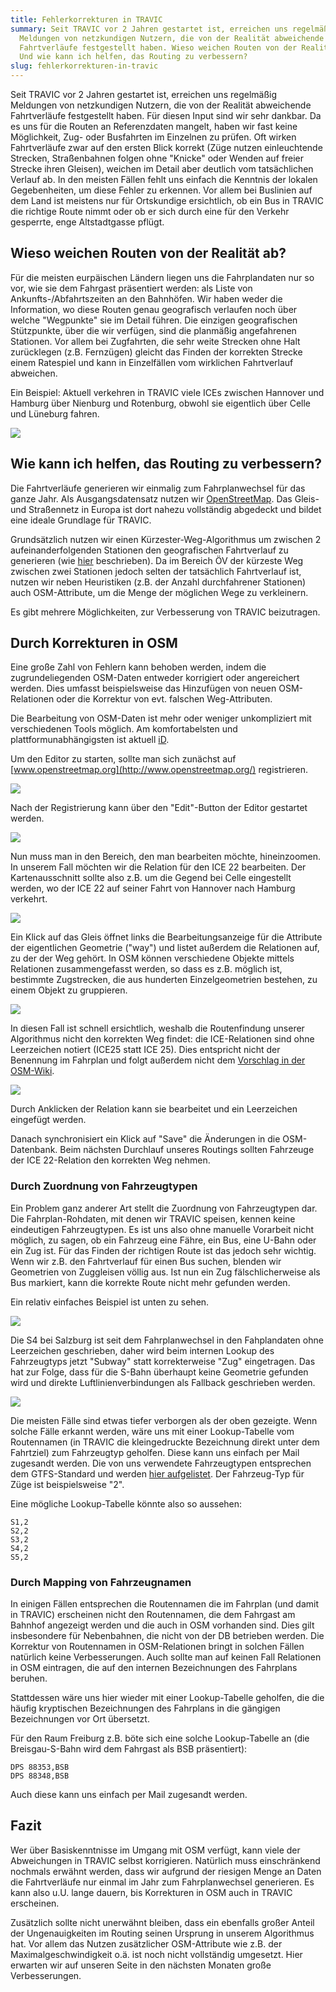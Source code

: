 ```yaml
---
title: Fehlerkorrekturen in TRAVIC
summary: Seit TRAVIC vor 2 Jahren gestartet ist, erreichen uns regelmäßig
  Meldungen von netzkundigen Nutzern, die von der Realität abweichende
  Fahrtverläufe festgestellt haben. Wieso weichen Routen von der Realität ab?
  Und wie kann ich helfen, das Routing zu verbessern?
slug: fehlerkorrekturen-in-travic
---
```

Seit TRAVIC vor 2 Jahren gestartet ist, erreichen uns regelmäßig Meldungen von netzkundigen Nutzern, die von der Realität abweichende Fahrtverläufe festgestellt haben. Für diesen Input sind wir sehr dankbar. Da es uns für die Routen an Referenzdaten mangelt, haben wir fast keine Möglichkeit, Zug- oder Busfahrten im Einzelnen zu prüfen. Oft wirken Fahrtverläufe zwar auf den ersten Blick korrekt (Züge nutzen einleuchtende Strecken, Straßenbahnen folgen ohne "Knicke" oder Wenden auf freier Strecke ihren Gleisen), weichen im Detail aber deutlich vom tatsächlichen Verlauf ab. In den meisten Fällen fehlt uns einfach die Kenntnis der lokalen Gegebenheiten, um diese Fehler zu erkennen. Vor allem bei Buslinien auf dem Land ist meistens nur für Ortskundige ersichtlich, ob ein Bus in TRAVIC die richtige Route nimmt oder ob er sich durch eine für den Verkehr gesperrte, enge Altstadtgasse pflügt.

Wieso weichen Routen von der Realität ab?
-----------------------------------------

Für die meisten eurpäischen Ländern liegen uns die Fahrplandaten nur so vor, wie sie dem Fahrgast präsentiert werden: als Liste von Ankunfts-/Abfahrtszeiten an den Bahnhöfen. Wir haben weder die Information, wo diese Routen genau geografisch verlaufen noch über welche "Wegpunkte" sie im Detail führen. Die einzigen geografischen Stützpunkte, über die wir verfügen, sind die planmäßig angefahrenen Stationen. Vor allem bei Zugfahrten, die sehr weite Strecken ohne Halt zurücklegen (z.B. Fernzügen) gleicht das Finden der korrekten Strecke einem Ratespiel und kann in Einzelfällen vom wirklichen Fahrtverlauf abweichen.

Ein Beispiel: Aktuell verkehren in TRAVIC viele ICEs zwischen Hannover und Hamburg über Nienburg und Rotenburg, obwohl sie eigentlich über Celle und Lüneburg fahren.

![](/images/blog/fehlerkorrekturen-in-travic/prob_celle.png)

Wie kann ich helfen, das Routing zu verbessern?
-----------------------------------------------

Die Fahrtverläufe generieren wir einmalig zum Fahrplanwechsel für das ganze Jahr. Als Ausgangsdatensatz nutzen wir [OpenStreetMap](http://www.openstreetmap.org/). Das Gleis- und Straßennetz in Europa ist dort nahezu vollständig abgedeckt und bildet eine ideale Grundlage für TRAVIC.

Grundsätzlich nutzen wir einen Kürzester-Weg-Algorithmus um zwischen 2 aufeinanderfolgenden Stationen den geografischen Fahrtverlauf zu generieren (wie [hier](https://website.geops.de/blog/mapping-von-netzen-des-%C3%B6ffentlichen-verkehrs) beschrieben). Da im Bereich ÖV der kürzeste Weg zwischen zwei Stationen jedoch selten der tatsächlich Fahrtverlauf ist, nutzen wir neben Heuristiken (z.B. der Anzahl durchfahrener Stationen) auch OSM-Attribute, um die Menge der möglichen Wege zu verkleinern.

Es gibt mehrere Möglichkeiten, zur Verbesserung von TRAVIC beizutragen.

## Durch Korrekturen in OSM

Eine große Zahl von Fehlern kann behoben werden, indem die zugrundeliegenden OSM-Daten entweder korrigiert oder angereichert werden. Dies umfasst beispielsweise das Hinzufügen von neuen OSM-Relationen oder die Korrektur von evt. falschen Weg-Attributen.

Die Bearbeitung von OSM-Daten ist mehr oder weniger unkompliziert mit verschiedenen Tools möglich. Am komfortabelsten und plattformunabhängigsten ist aktuell [iD](http://wiki.openstreetmap.org/wiki/ID).

Um den Editor zu starten, sollte man sich zunächst auf [www.openstreetmap.org](http://www.openstreetmap.org/) registrieren.

![](/images/blog/fehlerkorrekturen-in-travic/osm_overview.png)

Nach der Registrierung kann über den "Edit"-Button der Editor gestartet werden.

![](/images/blog/fehlerkorrekturen-in-travic/edit_button.png)

Nun muss man in den Bereich, den man bearbeiten möchte, hineinzoomen. In unserem Fall möchten wir die Relation für den ICE 22 bearbeiten. Der Kartenausschnitt sollte also z.B. um die Gegend bei Celle eingestellt werden, wo der ICE 22 auf seiner Fahrt von Hannover nach Hamburg verkehrt.

![](/images/blog/fehlerkorrekturen-in-travic/celle_overview.png)

Ein Klick auf das Gleis öffnet links die Bearbeitungsanzeige für die Attribute der eigentlichen Geometrie ("way") und listet außerdem die Relationen auf, zu der der Weg gehört. In OSM können verschiedene Objekte mittels Relationen zusammengefasst werden, so dass es z.B. möglich ist, bestimmte Zugstrecken, die aus hunderten Einzelgeometrien bestehen, zu einem Objekt zu gruppieren.

![](/images/blog/fehlerkorrekturen-in-travic/edit.png)

In diesen Fall ist schnell ersichtlich, weshalb die Routenfindung unserer Algorithmus nicht den korrekten Weg findet: die ICE-Relationen sind ohne Leerzeichen notiert (ICE25 statt ICE 25). Dies entspricht nicht der Benennung im Fahrplan und folgt außerdem nicht dem [Vorschlag in der OSM-Wiki](http://wiki.openstreetmap.org/wiki/Train_routes).

![](/images/blog/fehlerkorrekturen-in-travic/korrektur.png) 

Durch Anklicken der Relation kann sie bearbeitet und ein Leerzeichen eingefügt werden.

Danach synchronisiert ein Klick auf "Save" die Änderungen in die OSM-Datenbank. Beim nächsten Durchlauf unseres Routings sollten Fahrzeuge der ICE 22-Relation den korrekten Weg nehmen.

### Durch Zuordnung von Fahrzeugtypen

Ein Problem ganz anderer Art stellt die Zuordnung von Fahrzeugtypen dar. Die Fahrplan-Rohdaten, mit denen wir TRAVIC speisen, kennen keine eindeutigen Fahrzeugtypen. Es ist uns also ohne manuelle Vorarbeit nicht möglich, zu sagen, ob ein Fahrzeug eine Fähre, ein Bus, eine U-Bahn oder ein Zug ist. Für das Finden der richtigen Route ist das jedoch sehr wichtig. Wenn wir z.B. den Fahrtverlauf für einen Bus suchen, blenden wir Geometrien von Zuggleisen völlig aus. Ist nun ein Zug fälschlicherweise als Bus markiert, kann die korrekte Route nicht mehr gefunden werden.

Ein relativ einfaches Beispiel ist unten zu sehen. 

![](/images/blog/fehlerkorrekturen-in-travic/salzugburgs4.png) 

Die S4 bei Salzburg ist seit dem Fahrplanwechsel in den Fahplandaten ohne Leerzeichen geschrieben, daher wird beim internen Lookup des Fahrzeugtyps jetzt "Subway" statt korrekterweise "Zug" eingetragen. Das hat zur Folge, dass für die S-Bahn überhaupt keine Geometrie gefunden wird und direkte Luftlinienverbindungen als Fallback geschrieben werden.

![](/images/blog/fehlerkorrekturen-in-travic/salzugburgs4_big.png)

Die meisten Fälle sind etwas tiefer verborgen als der oben gezeigte. Wenn solche Fälle erkannt werden, wäre uns mit einer Lookup-Tabelle vom Routennamen (in TRAVIC die kleingedruckte Bezeichnung direkt unter dem Fahrtziel) zum Fahrzeugtyp geholfen. Diese kann uns einfach per Mail zugesandt werden. Die von uns verwendete Fahrzeugtypen entsprechen dem GTFS-Standard und werden [hier aufgelistet](https://developers.google.com/transit/gtfs/reference#routestxt). Der Fahrzeug-Typ für Züge ist beispielsweise "2".

Eine mögliche Lookup-Tabelle könnte also so aussehen:

```
S1,2
S2,2
S3,2
S4,2
S5,2
```

### Durch Mapping von Fahrzeugnamen

In einigen Fällen entsprechen die Routennamen die im Fahrplan (und damit in TRAVIC) erscheinen nicht den Routennamen, die dem Fahrgast am Bahnhof angezeigt werden und die auch in OSM vorhanden sind. Dies gilt insbesondere für Nebenbahnen, die nicht von der DB betrieben werden. Die Korrektur von Routennamen in OSM-Relationen bringt in solchen Fällen natürlich keine Verbesserungen. Auch sollte man auf keinen Fall Relationen in OSM eintragen, die auf den internen Bezeichnungen des Fahrplans beruhen.

Stattdessen wäre uns hier wieder mit einer Lookup-Tabelle geholfen, die die häufig kryptischen Bezeichnungen des Fahrplans in die gängigen Bezeichnungen vor Ort übersetzt.

Für den Raum Freiburg z.B. böte sich eine solche Lookup-Tabelle an (die Breisgau-S-Bahn wird dem Fahrgast als BSB präsentiert):

```
DPS 88353,BSB
DPS 88348,BSB
```

Auch diese kann uns einfach per Mail zugesandt werden.

Fazit
-----

Wer über Basiskenntnisse im Umgang mit OSM verfügt, kann viele der Abweichungen in TRAVIC selbst korrigieren. Natürlich muss einschränkend nochmals erwähnt werden, dass wir aufgrund der riesigen Menge an Daten die Fahrtverläufe nur einmal im Jahr zum Fahrplanwechsel generieren. Es kann also u.U. lange dauern, bis Korrekturen in OSM auch in TRAVIC erscheinen.

Zusätzlich sollte nicht unerwähnt bleiben, dass ein ebenfalls großer Anteil der Ungenauigkeiten im Routing seinen Ursprung in unserem Algorithmus hat. Vor allem das Nutzen zusätzlicher OSM-Attribute wie z.B. der Maximalgeschwindigkeit o.ä. ist noch nicht vollständig umgesetzt. Hier erwarten wir auf unseren Seite in den nächsten Monaten große Verbesserungen.